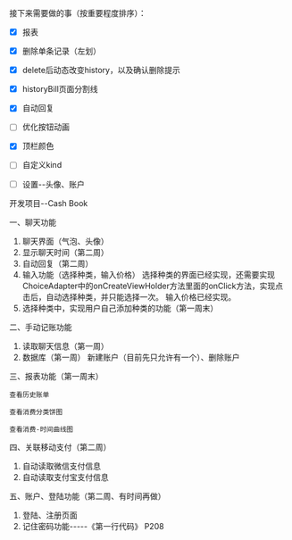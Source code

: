 接下来需要做的事（按重要程度排序）：

- [x] 报表
- [x] 删除单条记录（左划）
- [x] delete后动态改变history，以及确认删除提示
- [x] historyBill页面分割线
- [x] 自动回复
- [ ] 优化按钮动画
- [x] 顶栏颜色
- [ ] 自定义kind
- [ ] 设置--头像、账户





开发项目--Cash Book

一、聊天功能

1.  聊天界面（气泡、头像）
2.  显示聊天时间（第二周）
3.  自动回复（第二周）
4.  输入功能（选择种类，输入价格）
    选择种类的界面已经实现，还需要实现ChoiceAdapter中的onCreateViewHolder方法里面的onClick方法，实现点击后，自动选择种类，并只能选择一次。
    输入价格已经实现。
5.  选择种类中，实现用户自己添加种类的功能（第一周末）

二、手动记账功能

1.  读取聊天信息（第一周）
2.  数据库（第一周）
    新建账户（目前先只允许有一个）、删除账户

三、报表功能（第一周末）

	查看历史账单

	查看消费分类饼图

	查看消费-时间曲线图

四、关联移动支付（第二周）

1.  自动读取微信支付信息
2.  自动读取支付宝支付信息

五、账户、登陆功能（第二周、有时间再做）

1.  登陆、注册页面
2.  记住密码功能-----《第一行代码》 P208
